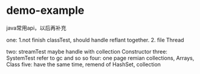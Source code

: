 # demo-example
java常用api，以后再补充
 
 one:
 1.not finish classTest, should handle reflant together.
 2. file Thread

 two:
 streamTest maybe handle with collection Constructor
 three:
 SystemTest refer to gc and so so 
 four:
 one page remian collections, Arrays, Class
 five:
 have the same time, remend of HashSet, collection